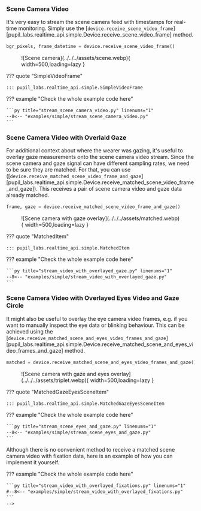 ### Scene Camera Video

It's very easy to stream the scene camera feed with timestamps for real-time monitoring. Simply use the
[`device.receive_scene_video_frame`][pupil_labs.realtime_api.simple.Device.receive_scene_video_frame] method.

```py linenums="0"
bgr_pixels, frame_datetime = device.receive_scene_video_frame()
```

<figure markdown="span">
![Scene camera](../../../assets/scene.webp){ width=500,loading=lazy }
</figure>

??? quote "SimpleVideoFrame"

    ::: pupil_labs.realtime_api.simple.SimpleVideoFrame

??? example "Check the whole example code here"

    ```py title="stream_scene_camera_video.py" linenums="1"
    --8<-- "examples/simple/stream_scene_camera_video.py"
    ```

### Scene Camera Video with Overlaid Gaze

For additional context about where the wearer was gazing, it's useful to overlay gaze measurements onto the scene
camera video stream. Since the scene camera and gaze signal can have different sampling rates, we need to be sure they
are matched. For that, you can use ([`device.receive_matched_scene_video_frame_and_gaze`][pupil_labs.realtime_api.simple.Device.receive_matched_scene_video_frame_and_gaze]).
This receives a pair of scene camera video and gaze data already matched.

```py linenums="0"
frame, gaze = device.receive_matched_scene_video_frame_and_gaze()
```

<figure markdown="span">
![Scene camera with gaze overlay](../../../assets/matched.webp){  width=500,loading=lazy }
</figure>

??? quote "MatchedItem"

    ::: pupil_labs.realtime_api.simple.MatchedItem

??? example "Check the whole example code here"

    ```py title="stream_video_with_overlayed_gaze.py" linenums="1"
    --8<-- "examples/simple/stream_video_with_overlayed_gaze.py"
    ```

### Scene Camera Video with Overlayed Eyes Video and Gaze Circle

<!-- badge:product Neon -->

It might also be useful to overlay the eye camera video frames, e.g. if you want to manually inspect the eye data or
blinking behaviour. This can be achieved using the
[`device.receive_matched_scene_and_eyes_video_frames_and_gaze`][pupil_labs.realtime_api.simple.Device.receive_matched_scene_and_eyes_video_frames_and_gaze]
method.

```py linenums="0"
matched = device.receive_matched_scene_and_eyes_video_frames_and_gaze()
```

<figure markdown="span">
![Scene camera with gaze and eyes overlay](../../../assets/triplet.webp){  width=500,loading=lazy }
</figure>

??? quote "MatchedGazeEyesSceneItem"

    ::: pupil_labs.realtime_api.simple.MatchedGazeEyesSceneItem

??? example "Check the whole example code here"

    ```py title="stream_scene_eyes_and_gaze.py" linenums="1"
    --8<-- "examples/simple/stream_scene_eyes_and_gaze.py"
    ```

<!-- ### Scene Camera Video with Overlayed Fixations

<!-- badge:product Neon -->
<!-- badge:companion +2.9.0 -->
<!-- badge:version +1.5.0 -->

Although there is no convenient method to receive a matched scene camera video with fixation data, here is an example of
how you can implement it yourself.

??? example "Check the whole example code here"

    ```py title="stream_video_with_overlayed_fixations.py" linenums="1"
    #--8<-- "examples/simple/stream_video_with_overlayed_fixations.py"
    ```
    -->
